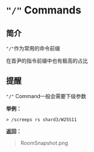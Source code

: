 # `"/"` Commands

## 简介

`"/"`作为常用的命令前缀

在首尹的指令前缀中也有极高的占比

## 提醒

`"/"` Command一般会需要下级参数

**举例：**

```
> /screeps rs shard3/W25S11
```

**返回：**

> RoomSnapshot.png



